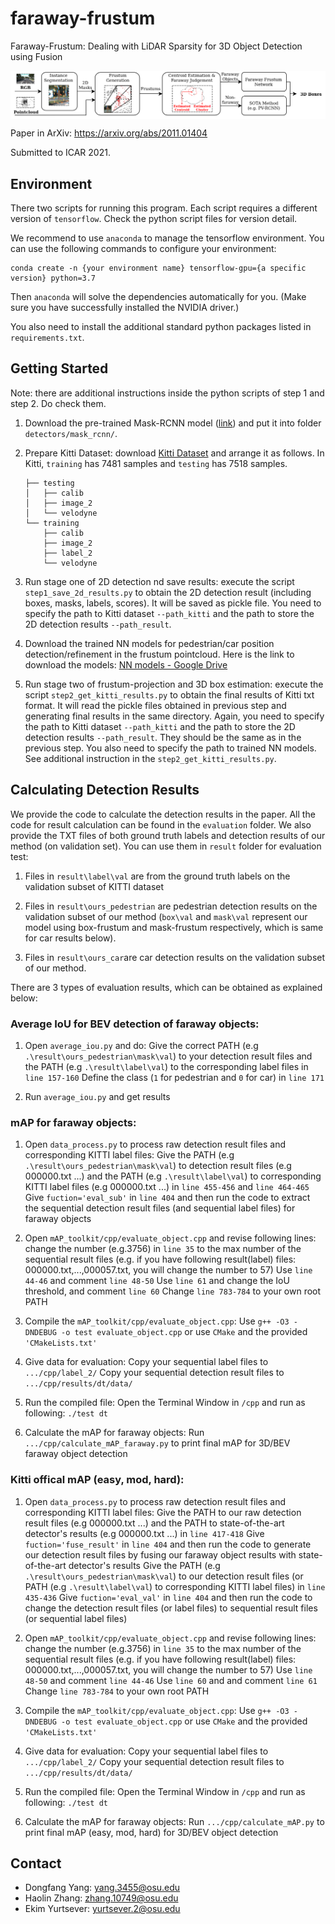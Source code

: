 # faraway-frustum
Faraway-Frustum: Dealing with LiDAR Sparsity for 3D Object Detection using Fusion

<p align="center">
<img src="pipeline.png" alt="Faraway-Frustum" align="middle" width="800"/>
</p>

Paper in ArXiv: https://arxiv.org/abs/2011.01404

Submitted to ICAR 2021.

## Environment
There two scripts for running this program. Each script requires a different version of `tensorflow`. Check the python script files for version detail. 

We recommend to use `anaconda` to manage the tensorflow environment. You can use the following commands to configure your environment:
```shell
conda create -n {your environment name} tensorflow-gpu={a specific version} python=3.7
```
Then `anaconda` will solve the dependencies automatically for you. (Make sure you have successfully installed the NVIDIA driver.)

You also need to install the additional standard python packages listed in `requirements.txt`.

## Getting Started

Note: there are additional instructions inside the python scripts of step 1 and step 2. Do check them. 

1. Download the pre-trained Mask-RCNN model 
([link](https://drive.google.com/file/d/1QsfRE5NV6a9aCs6SG0LEklmOS9at2EFK/view?usp=sharing)) 
and put it into folder `detectors/mask_rcnn/`.

2. Prepare Kitti Dataset: download [Kitti Dataset](http://www.cvlibs.net/datasets/kitti/) and arrange it as follows.
   In Kitti, `training` has 7481 samples and `testing` has 7518 samples.
    ```shell script
    ├── testing
    │   ├── calib
    │   ├── image_2
    │   └── velodyne
    └── training
        ├── calib
        ├── image_2
        ├── label_2
        └── velodyne
    ```

3. Run stage one of 2D detection nd save results: execute the script `step1_save_2d_results.py` to obtain 
the 2D detection result (including boxes, masks, labels, scores). It will be saved as pickle file.
You need to specify the path to Kitti dataset `--path_kitti` and the path to store the 2D detection results 
`--path_result`.

4. Download the trained NN models for pedestrian/car position detection/refinement in the frustum pointcloud.
Here is the link to download the models: [NN models - Google Drive](https://drive.google.com/file/d/1_BdfX87hUUXLlytWfNxYeOD-qpmGvZmc/view?usp=sharing)

5. Run stage two of frustum-projection and 3D box estimation: execute the script `step2_get_kitti_results.py` 
to obtain the final results of Kitti txt format. It will read the pickle files obtained in previous step and 
generating final results in the same directory. Again, you need to specify the path to Kitti dataset `--path_kitti` 
and the path to store the 2D detection results `--path_result`. They should be the same as in the previous 
step. You also need to specify the path to trained NN models. See additional instruction in the `step2_get_kitti_results.py`.

## Calculating Detection Results

We provide the code to calculate the detection results in the paper. All the code for result calculation can be found in the `evaluation` folder. We also provide the TXT files of both ground truth labels and detection results of our method (on validation set). You can use them in `result` folder for evaluation test:   

1. Files in `result\label\val` are from the ground truth labels on the validation subset of KITTI dataset

2. Files in `result\ours_pedestrian` are pedestrian detection results on the validation subset of our method (`box\val` and `mask\val` represent our model using box-frustum and mask-frustum respectively, which is same for car results below).

3. Files in `result\ours_car`are car detection results on the validation subset of our method.

There are 3 types of evaluation results, which can be obtained as explained below:

### Average IoU for BEV detection of faraway objects:

1. Open `average_iou.py` and do:
   Give the correct PATH (e.g `.\result\ours_pedestrian\mask\val`) to your detection result files and the PATH (e.g `.\result\label\val`) to the corresponding label files  in `line 157-160`
   Define the class (`1` for pedestrian and `0` for car) in `line 171`

2. Run `average_iou.py` and get results

### mAP for faraway objects:

1. Open `data_process.py` to process raw detection result files and corresponding KITTI label files: 
   Give the PATH (e.g `.\result\ours_pedestrian\mask\val`) to detection result files (e.g 000000.txt ...) and the PATH (e.g `.\result\label\val`) to corresponding KITTI label files (e.g 000000.txt ...) in `line 455-456` and `line 464-465`
   Give `fuction='eval_sub'` in `line 404` and then run the code to extract the sequential detection result files (and sequential label files) for faraway objects

2. Open `mAP_toolkit/cpp/evaluate_object.cpp` and revise following lines:
   change the number (e.g.3756) in `line 35` to the max number of the sequential result files (e.g. if you have following result(label) files: 000000.txt,...,000057.txt, you will change the number to 57)
   Use `line 44-46` and comment `line 48-50`
   Use `line 61` and change the IoU threshold, and comment `line 60`
   Change `line 783-784` to your own root PATH

3. Compile the `mAP_toolkit/cpp/evaluate_object.cpp`: 
   Use `g++ -O3 -DNDEBUG -o test evaluate_object.cpp` or use `CMake` and the provided `'CMakeLists.txt'`

4. Give data for evaluation:
   Copy your sequential label files to `.../cpp/label_2/`
   Copy your sequential detection result files to `.../cpp/results/dt/data/`

5. Run the compiled file:
   Open the Terminal Window in `/cpp` and run as following: `./test dt`

6. Calculate the mAP for faraway objects:
   Run `.../cpp/calculate_mAP_faraway.py` to print final mAP for 3D/BEV faraway object detection

### Kitti offical mAP (easy, mod, hard):

1. Open `data_process.py` to process raw detection result files and corresponding KITTI label files:
   Give the PATH to our raw detection result files (e.g 000000.txt ...) and the PATH to state-of-the-art detector's results (e.g 000000.txt ...) in `line 417-418`
   Give `fuction='fuse_result'` in `line 404`  and then run the code to generate our detection result files by fusing our faraway object results with state-of-the-art detector's results
   Give the PATH (e.g `.\result\ours_pedestrian\mask\val`) to our detection result files (or PATH (e.g `.\result\label\val`) to corresponding KITTI label files) in `line 435-436`
   Give `fuction='eval_val'` in `line 404` and then run the code to change the detection result files (or label files) to sequential result files (or sequential label files)

2. Open `mAP_toolkit/cpp/evaluate_object.cpp` and revise following lines:
   change the number (e.g.3756) in `line 35` to the max number of the sequential result files (e.g. if you have following result(label) files: 000000.txt,...,000057.txt, you will change the number to 57)
   Use `line 48-50` and comment `line 44-46`
   Use `line 60` and and comment `line 61`
   Change `line 783-784` to your own root PATH

3. Compile the `mAP_toolkit/cpp/evaluate_object.cpp`: 
   Use `g++ -O3 -DNDEBUG -o test evaluate_object.cpp` or use `CMake` and the provided `'CMakeLists.txt'`

4. Give data for evaluation:
   Copy your sequential label files to `.../cpp/label_2/`
   Copy your sequential detection result files to `.../cpp/results/dt/data/`

5. Run the compiled file:
   Open the Terminal Window in `/cpp` and run as following: `./test dt`

6. Calculate the mAP for faraway objects:
   Run `.../cpp/calculate_mAP.py` to print final mAP (easy, mod, hard) for 3D/BEV object detection

## Contact

- Dongfang Yang: yang.3455@osu.edu
- Haolin Zhang: zhang.10749@osu.edu
- Ekim Yurtsever: yurtsever.2@osu.edu
